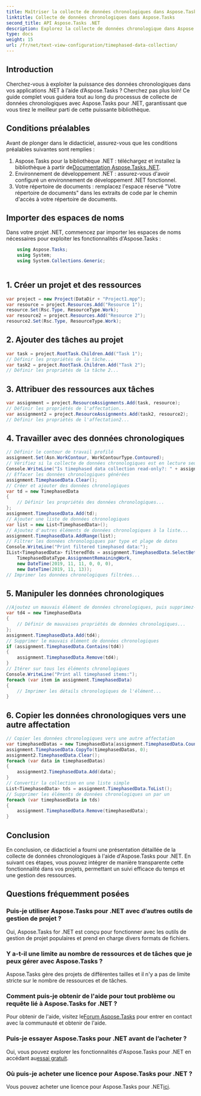 ```yaml
---
title: Maîtriser la collecte de données chronologiques dans Aspose.Tasks
linktitle: Collecte de données chronologiques dans Aspose.Tasks
second_title: API Aspose.Tasks .NET
description: Explorez la collecte de données chronologique dans Aspose.Tasks pour .NET. Guide étape par étape, FAQ et bien plus encore. Améliorez vos capacités de gestion de projet dès aujourd'hui !
type: docs
weight: 15
url: /fr/net/text-view-configuration/timephased-data-collection/
---
```

## Introduction
Cherchez-vous à exploiter la puissance des données chronologiques dans vos applications .NET à l’aide d’Aspose.Tasks ? Cherchez pas plus loin! Ce guide complet vous guidera tout au long du processus de collecte de données chronologiques avec Aspose.Tasks pour .NET, garantissant que vous tirez le meilleur parti de cette puissante bibliothèque.
## Conditions préalables
Avant de plonger dans le didacticiel, assurez-vous que les conditions préalables suivantes sont remplies :
1.  Aspose.Tasks pour la bibliothèque .NET : téléchargez et installez la bibliothèque à partir de[Documentation Aspose.Tasks .NET](https://reference.aspose.com/tasks/net/).
2. Environnement de développement .NET : assurez-vous d'avoir configuré un environnement de développement .NET fonctionnel.
3. Votre répertoire de documents : remplacez l'espace réservé "Votre répertoire de documents" dans les extraits de code par le chemin d'accès à votre répertoire de documents.
## Importer des espaces de noms
Dans votre projet .NET, commencez par importer les espaces de noms nécessaires pour exploiter les fonctionnalités d'Aspose.Tasks :
```csharp
    using Aspose.Tasks;
    using System;
    using System.Collections.Generic;
    
```
## 1. Créer un projet et des ressources
```csharp
var project = new Project(DataDir + "Project1.mpp");
var resource = project.Resources.Add("Resource 1");
resource.Set(Rsc.Type, ResourceType.Work);
var resource2 = project.Resources.Add("Resource 2");
resource2.Set(Rsc.Type, ResourceType.Work);
```
## 2. Ajouter des tâches au projet
```csharp
var task = project.RootTask.Children.Add("Task 1");
// Définir les propriétés de la tâche...
var task2 = project.RootTask.Children.Add("Task 2");
// Définir les propriétés de la tâche 2...
```
## 3. Attribuer des ressources aux tâches
```csharp
var assignment = project.ResourceAssignments.Add(task, resource);
// Définir les propriétés de l'affectation...
var assignment2 = project.ResourceAssignments.Add(task2, resource2);
// Définir les propriétés de l'affectation2...
```
## 4. Travailler avec des données chronologiques
```csharp
// Définir le contour de travail profilé
assignment.Set(Asn.WorkContour, WorkContourType.Contoured);
// Vérifiez si la collecte de données chronologiques est en lecture seule
Console.WriteLine("Is timephased data collection read-only?: " + assignment.TimephasedData.IsReadOnly);
// Effacer les données chronologiques générées
assignment.TimephasedData.Clear();
// Créer et ajouter des données chronologiques
var td = new TimephasedData
{
    // Définir les propriétés des données chronologiques...
};
assignment.TimephasedData.Add(td);
// Ajouter une liste de données chronologiques
var list = new List<TimephasedData>();
// Ajoutez d'autres éléments de données chronologiques à la liste...
assignment.TimephasedData.AddRange(list);
// Filtrer les données chronologiques par type et plage de dates
Console.WriteLine("Print filtered timephased data:");
IList<TimephasedData> filteredTds = assignment.TimephasedData.SelectBetweenStartAndFinish(
    TimephasedDataType.AssignmentRemainingWork,
    new DateTime(2019, 11, 11, 0, 0, 0),
    new DateTime(2019, 11, 13));
// Imprimer les données chronologiques filtrées...
```
## 5. Manipuler les données chronologiques
```csharp
//Ajoutez un mauvais élément de données chronologiques, puis supprimez-le
var td4 = new TimephasedData
{
    // Définir de mauvaises propriétés de données chronologiques...
};
assignment.TimephasedData.Add(td4);
// Supprimer le mauvais élément de données chronologiques
if (assignment.TimephasedData.Contains(td4))
{
    assignment.TimephasedData.Remove(td4);
}
// Itérer sur tous les éléments chronologiques
Console.WriteLine("Print all timephased items:");
foreach (var item in assignment.TimephasedData)
{
    // Imprimer les détails chronologiques de l'élément...
}
```
## 6. Copier les données chronologiques vers une autre affectation
```csharp
// Copier les données chronologiques vers une autre affectation
var timephasedDatas = new TimephasedData[assignment.TimephasedData.Count];
assignment.TimephasedData.CopyTo(timephasedDatas, 0);
assignment2.TimephasedData.Clear();
foreach (var data in timephasedDatas)
{
    assignment2.TimephasedData.Add(data);
}
// Convertir la collection en une liste simple
List<TimephasedData> tds = assignment.TimephasedData.ToList();
// Supprimer les éléments de données chronologiques un par un
foreach (var timephasedData in tds)
{
    assignment.TimephasedData.Remove(timephasedData);
}
```
## Conclusion
En conclusion, ce didacticiel a fourni une présentation détaillée de la collecte de données chronologiques à l'aide d'Aspose.Tasks pour .NET. En suivant ces étapes, vous pouvez intégrer de manière transparente cette fonctionnalité dans vos projets, permettant un suivi efficace du temps et une gestion des ressources.
## Questions fréquemment posées
### Puis-je utiliser Aspose.Tasks pour .NET avec d’autres outils de gestion de projet ?
Oui, Aspose.Tasks for .NET est conçu pour fonctionner avec les outils de gestion de projet populaires et prend en charge divers formats de fichiers.
### Y a-t-il une limite au nombre de ressources et de tâches que je peux gérer avec Aspose.Tasks ?
Aspose.Tasks gère des projets de différentes tailles et il n'y a pas de limite stricte sur le nombre de ressources et de tâches.
### Comment puis-je obtenir de l'aide pour tout problème ou requête lié à Aspose.Tasks for .NET ?
 Pour obtenir de l'aide, visitez le[Forum Aspose.Tasks](https://forum.aspose.com/c/tasks/15) pour entrer en contact avec la communauté et obtenir de l'aide.
### Puis-je essayer Aspose.Tasks pour .NET avant de l’acheter ?
 Oui, vous pouvez explorer les fonctionnalités d'Aspose.Tasks pour .NET en accédant au[essai gratuit](https://releases.aspose.com/).
### Où puis-je acheter une licence pour Aspose.Tasks pour .NET ?
 Vous pouvez acheter une licence pour Aspose.Tasks pour .NET[ici](https://purchase.aspose.com/buy).